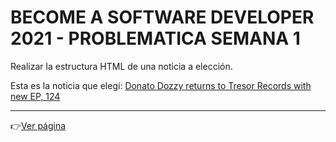 # BECOME A SOFTWARE DEVELOPER 2021 - PROBLEMATICA SEMANA 1
Realizar la estructura HTML de una noticia a elección.

Esta es la noticia que elegí: [Donato Dozzy returns to Tresor Records with new EP, 124](https://ra.co/news/76038)

---

👉[Ver página](https://nicomunoz909.github.io/BaSD-Problematica1/)
